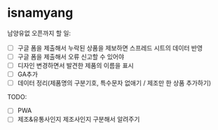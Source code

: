 # isnamyang

남양유없 오픈까지 할 일:
- [ ] 구글 폼을 제출해서 누락된 상품을 제보하면 스프레드 시트의 데이터 반영
- [ ] 구글 폼을 제출해서 오류 신고할 수 있어야
- [ ] 디자인 변경하면서 발견한 제품의 이름을 표시
- [ ] GA추가
- [ ] 데이터 정리(제품명의 구분기호, 특수문자 없애기 / 제조만 한 상품 추가하기)

TODO:
- [ ] PWA
- [ ] 제조&유통사인지 제조사인지 구분해서 알려주기
